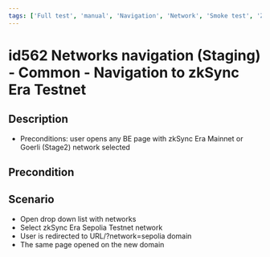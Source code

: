 ```yaml
---
tags: ['Full test', 'manual', 'Navigation', 'Network', 'Smoke test', 'ZKF-2507', 'Automated']
---
```


# id562 Networks navigation (Staging) - Common - Navigation to zkSync Era Testnet

## Description
  - Preconditions: user opens any BE page with zkSync Era Mainnet or Goerli (Stage2) network selected

## Precondition


## Scenario
- Open drop down list with networks
- Select zkSync Era Sepolia Testnet network
- User is redirected to URL/?network=sepolia domain
- The same page opened on the new domain
